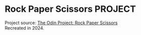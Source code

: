 # Rock Paper Scissors PROJECT
Project source: <a href="https://www.theodinproject.com/lessons/foundations-rock-paper-scissors">The Odin Project: Rock Paper Scissors</a>\
Recreated in 2024.
